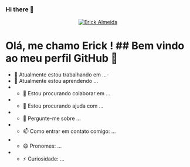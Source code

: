 ### Hi there 👋

<!--
**ErickAlmeida702/ErickAlmeida702** is a ✨ _special_ ✨ repository because its `README.md` (this file) appears on your GitHub profile.

Here are some ideas to get you started:

- 🔭 I’m currently working on ...
- 🌱 I’m currently learning ...
- 👯 I’m looking to collaborate on ...
- 🤔 I’m looking for help with ...
- 💬 Ask me about ...
- 📫 How to reach me: ...
- 😄 Pronouns: ...
- ⚡ Fun fact: ...
-->
<p align="center">
  <a href="https://github.com/ErickAlmeida702"><img src="https://user-images.githubusercontent.com/20955511/199138068-0a7b7b75-a024-4f00-803f-30a19c5d1b2d.png" alt="Erick Almeida" /></a>
</p>



# Olá, me chamo Erick ! ## Bem vindo ao meu perfil GitHub 👋
- 🔭 Atualmente estou trabalhando em ...- 
- 🌱 Atualmente estou aprendendo ...
- - 👯 Estou procurando colaborar em ...
- - 🤔 Estou procurando ajuda com ...
- - 💬 Pergunte-me sobre ...
- - 📫 Como entrar em contato comigo: ...
- - 😄 Pronomes: ...
- - ⚡ Curiosidade: ...
